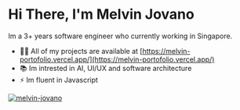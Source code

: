 <h1>Hi There, I'm Melvin Jovano</h1>
<p>Im a 3+ years software engineer who currently working in Singapore.</p>

- 👨‍💻 All of my projects are available at [https://melvin-portofolio.vercel.app/](https://melvin-portofolio.vercel.app/)
- 📚 Im intrested in AI, UI/UX and software architecture
- ⚡ Im fluent in Javascript

<p align="left"> <a href="https://github.com/ryo-ma/github-profile-trophy"><img src="https://github-profile-trophy.vercel.app/?username=melvin-jovano" alt="melvin-jovano" /></a></p>
